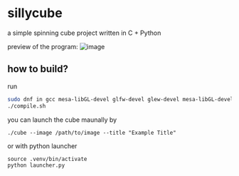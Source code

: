 # sillycube
a simple spinning cube project written in C + Python

preview of the program:
![image](https://github.com/user-attachments/assets/47ab4641-40d0-4783-a9b4-b4d714048287)

## how to build?
run 
```bash 
sudo dnf in gcc mesa-libGL-devel glfw-devel glew-devel mesa-libGL-devel glfw-devel glew-devel
./compile.sh
```

you can launch the cube maunally by
```
./cube --image /path/to/image --title "Example Title"
```
or with python launcher
```
source .venv/bin/activate
python launcher.py
```
